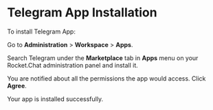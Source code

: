 # Telegram App Installation

To install Telegram App:

Go to **Administration** > **Workspace** > **Apps**.

Search Telegram under the **Marketplace** tab in **Apps** menu on your Rocket.Chat administration panel and install it.

You are notified about all the permissions the app would access. Click **Agree**.

Your app is installed successfully.
